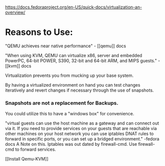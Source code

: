 
https://docs.fedoraproject.org/en-US/quick-docs/virtualization-an-overview/

# Reasons to Use:

"QEMU achieves near native performance" - [[qemu]] docs	

"When using KVM, QEMU can virtualize x86, server and embedded PowerPC, 64-bit POWER, S390, 32-bit and 64-bit ARM, and MIPS guests." - [[kvm]] docs

Virtualization prevents you from mucking up your base system. 

By having a virtualized environment on hand you can test changes iteratively and revert changes if necessary through the use of snapshots. 
### Snapshots are not a replacement for Backups.

You could utilize this to have a "windows box" for convenience.

"virtual guests can use the host machine as a gateway and can connect out via it. If you need to provide services on your guests that are reachable via other machines on your host network you can use iptables DNAT rules to forward in specific ports, or you can set up a bridged environment." -fedora docs
	A Note on this. Iptables was out dated by firewall-cmd. Use firewall-cmd to forward services.

[[Install Qemu-KVM]]

